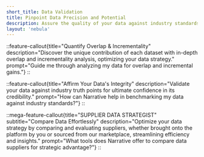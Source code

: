 ```yaml
---
short_title: Data Validation
title: Pinpoint Data Precision and Potential
description: Assure the quality of your data against industry standards while unveiling new opportunities through overlap and incrementality analysis.
layout: 'nebula'
---
```


::feature-callout{title="Quantify Overlap & Incrementality" description="Discover the unique contribution of each dataset with in-depth overlap and incrementality analysis, optimizing your data strategy." prompt="Guide me through analyzing my data for overlap and incremental gains."}
::

::feature-callout{title="Affirm Your Data's Integrity" description="Validate your data against industry truth points for ultimate confidence in its credibility." prompt="How can Narrative help in benchmarking my data against industry standards?"}
::

::mega-feature-callout{title="SUPPLIER DATA STRATEGIST" subtitle="Compare Data Effortlessly" description="Optimize your data strategy by comparing and evaluating suppliers, whether brought onto the platform by you or sourced from our marketplace, streamlining efficiency and insights." prompt="What tools does Narrative offer to compare data suppliers for strategic advantage?"}
::
